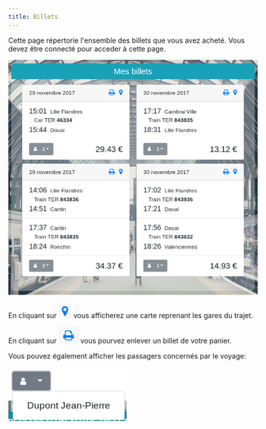 ```yaml
---
title: Billets
---
```


Cette page répertorie l'ensemble des billets que vous avez acheté. Vous devez être connecté pour acceder à cette page.

![billets](img/tickets.png)

En cliquant sur ![icone_carte](img/icones/icone_map.png) vous afficherez une carte reprenant les gares du trajet.

En cliquant sur ![icone_imprimante](img/icones/icone_imprimante.png) vous pourvez enlever un billet de votre panier.

Vous pouvez également afficher les passagers concernés par le voyage:

![passagers](img/cart/passengers_cart.png)
